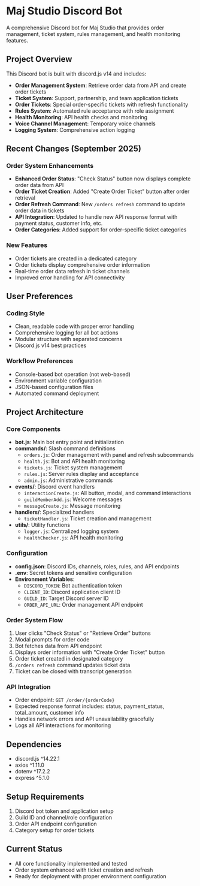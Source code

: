 # Maj Studio Discord Bot

A comprehensive Discord bot for Maj Studio that provides order management, ticket system, rules management, and health monitoring features.

## Project Overview

This Discord bot is built with discord.js v14 and includes:
- **Order Management System**: Retrieve order data from API and create order tickets
- **Ticket System**: Support, partnership, and team application tickets
- **Order Tickets**: Special order-specific tickets with refresh functionality
- **Rules System**: Automated rule acceptance with role assignment
- **Health Monitoring**: API health checks and monitoring
- **Voice Channel Management**: Temporary voice channels
- **Logging System**: Comprehensive action logging

## Recent Changes (September 2025)

### Order System Enhancements
- **Enhanced Order Status**: "Check Status" button now displays complete order data from API
- **Order Ticket Creation**: Added "Create Order Ticket" button after order retrieval
- **Order Refresh Command**: New `/orders refresh` command to update order data in tickets
- **API Integration**: Updated to handle new API response format with payment status, customer info, etc.
- **Order Categories**: Added support for order-specific ticket categories

### New Features
- Order tickets are created in a dedicated category
- Order tickets display comprehensive order information
- Real-time order data refresh in ticket channels
- Improved error handling for API connectivity

## User Preferences

### Coding Style
- Clean, readable code with proper error handling
- Comprehensive logging for all bot actions
- Modular structure with separated concerns
- Discord.js v14 best practices

### Workflow Preferences
- Console-based bot operation (not web-based)
- Environment variable configuration
- JSON-based configuration files
- Automated command deployment

## Project Architecture

### Core Components
- **bot.js**: Main bot entry point and initialization
- **commands/**: Slash command definitions
  - `orders.js`: Order management with panel and refresh subcommands
  - `health.js`: Bot and API health monitoring
  - `tickets.js`: Ticket system management
  - `rules.js`: Server rules display and acceptance
  - `admin.js`: Administrative commands
- **events/**: Discord event handlers
  - `interactionCreate.js`: All button, modal, and command interactions
  - `guildMemberAdd.js`: Welcome messages
  - `messageCreate.js`: Message monitoring
- **handlers/**: Specialized handlers
  - `ticketHandler.js`: Ticket creation and management
- **utils/**: Utility functions
  - `logger.js`: Centralized logging system
  - `healthChecker.js`: API health monitoring

### Configuration
- **config.json**: Discord IDs, channels, roles, rules, and API endpoints
- **.env**: Secret tokens and sensitive configuration
- **Environment Variables**:
  - `DISCORD_TOKEN`: Bot authentication token
  - `CLIENT_ID`: Discord application client ID
  - `GUILD_ID`: Target Discord server ID
  - `ORDER_API_URL`: Order management API endpoint

### Order System Flow
1. User clicks "Check Status" or "Retrieve Order" buttons
2. Modal prompts for order code
3. Bot fetches data from API endpoint
4. Displays order information with "Create Order Ticket" button
5. Order ticket created in designated category
6. `/orders refresh` command updates ticket data
7. Ticket can be closed with transcript generation

### API Integration
- Order endpoint: `GET /order/{orderCode}`
- Expected response format includes: status, payment_status, total_amount, customer info
- Handles network errors and API unavailability gracefully
- Logs all API interactions for monitoring

## Dependencies
- discord.js ^14.22.1
- axios ^1.11.0
- dotenv ^17.2.2
- express ^5.1.0

## Setup Requirements
1. Discord bot token and application setup
2. Guild ID and channel/role configuration
3. Order API endpoint configuration
4. Category setup for order tickets

## Current Status
- All core functionality implemented and tested
- Order system enhanced with ticket creation and refresh
- Ready for deployment with proper environment configuration
